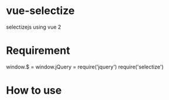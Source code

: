 # vue-selectize
selectizejs using vue 2

# Requirement
window.$ = window.jQuery = require('jquery')
require('selectize')

# How to use
<script>
import selectize from './Selectize.vue'

export default {
  components: {
    selectize
  },
  
  data() {
    return {
      options: [
        {id: 1, name: 'Options 1'},
        {id: 2, name: 'Options 2'}
      ],
      myOption: null
    }
  }
}
</script>

<template>
  <selectize :options="options" v-model="myOption" :placeholder="'-- My placeholder --'"></selectize>
</template>
